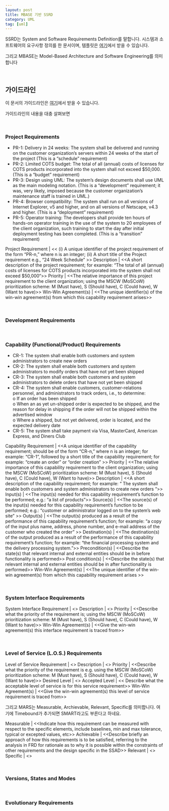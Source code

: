 ```yaml
---
layout: post
title: MBASE 기반 SSRD
category: UML
tag: [uml]
---
```


SSRD는 System and Software Requirements Definition를 말합니다.
시스템과 소프트웨어의 요구사항 정의를 한 문서이며, 
템플릿은 [여기](https://www.google.co.kr/url?sa=t&rct=j&q=&esrc=s&source=web&cd=1&ved=0ahUKEwi6rOH-58rOAhWDp5QKHWDYAZoQFgggMAA&url=http%3A%2F%2Fsunset.usc.edu%2Fresearch%2FMBASE%2FEPG%2Ftemplates%2Fversion2.3%2FSSRD_SODA_2_3_2_v1.doc&usg=AFQjCNHYu64ibbPAtqqAXpc7gyTLO5LfKQ&bvm=bv.129759880,d.dGo)에서 받을 수 있습니다.

그리고 MBASE는 Model-Based Architecture and Software Engineering를 의미합니다


<br>

## 가이드라인

이 문서의 가이드라인은 [여기](https://www.google.co.kr/url?sa=t&rct=j&q=&esrc=s&source=web&cd=3&ved=0ahUKEwi6rOH-58rOAhWDp5QKHWDYAZoQFggvMAI&url=http%3A%2F%2Fsunset.usc.edu%2Fresearch%2FMBASE%2Fmbase_team%2FLeanMBASE%2FLeanMBASE_Guidelines_V1.0.doc&usg=AFQjCNHAan9gMIQ5evWpqdgZVPwhfPP2Qw&bvm=bv.129759880,d.dGo)에서 받을 수 있습니다.

가이드라인의 내용을 대충 살펴보면

<br>

### Project Requirements

* PR-1: Delivery in 24 weeks: The system shall be delivered and running on the customer organization’s servers within 24 weeks of the start of the project (This is a “schedule” requirement)
* PR-2: Limited COTS budget: The total of all (annual) costs of licenses for COTS products incorporated into the system shall not exceed $50,000. (This is a “budget” requirement)
* PR-3: Design using UML: The system’s design documents shall use UML as the main modeling notation. (This is a “development” requirement; it was, very likely, imposed because the customer organization’s maintenance staff is trained in UML.)
* PR-4: Browser compatibility: The system shall run on all versions of Internet Explorer, v5 and higher, and on all versions of Netscape, v4.3 and higher. (This is a “deployment” requirement)
* PR-5: Operator training: The developers shall provide ten hours of hands-on operator training in the use of the system to 20 employees of the client organization, such training to start the day after initial deployment testing has been completed. (This is a “transition” requirement)

Project Requirement | << (i) A unique identifier of the project requirement of the form “PR-n,” where n is an integer; (ii) A short title of the Project requirement e.g., “24 Week Schedule” >>
Description | <<A short description of the project requirement; for example: “The total of all (annual) costs of licenses for COTS products incorporated into the system shall not exceed $50,000“>>
Priority | <<The relative importance of this project requirement to the client organization; using the MSCW (MoSCoW) prioritization scheme: M (Must have), S (Should have), C (Could have), W (Want to have)>>
Win-Win Agreement(s) | <<The unique identifier(s) of the win-win agreement(s) from which this capability requirement arises>>


<br>

### Development Requirements


<br>

### Capability (Functional/Product) Requirements

* CR-1: The system shall enable both customers and system administrators to create new orders
* CR-2: The system shall enable both customers and system administrators to modify orders that have not yet been shipped
* CR-3: The system shall enable both customers and system administrators to delete orders that have not yet been shipped
* CR-4: The system shall enable customers, customer-relations personnel, and administrators to track orders, i.e., to determine:  
o	If an order has been shipped  
o	When an as yet un-shipped order is expected to be shipped, and the reason for delay in shipping if the order will not be shipped within the advertised window  
o	Where a shipped, but not yet delivered, order is located, and the expected delivery date
* CR-5: The system shall take payment via Visa, MasterCard, American Express, and Diners Club


Capability Requirement | <<A unique identifier of the capability requirement; should be of the form “CR-n,” where n is an integer; for example: “CR-1”, followed by a  short title of the capability requirement; for example: “create an order” or “order creation” >>
Priority | <<The relative importance of this capability requirement to the client organization; using the MSCW (MoSCoW) prioritization scheme: M (Must have), S (Should have), C (Could have), W (Want to have)>>
Description | <<A short description of the capability requirement; for example: “ The system shall enable both customers and system administrators to create new orders “>>
Input(s) | <<The input(s) needed for this capability requirement’s function to be performed; e.g.: “a list of products”>>
Source(s) | <<The source(s) of the input(s) needed for this capability requirement’s function to be performed; e.g.: “customer or administrator logged on to the system’s web site” >>
Output(s) | <<The output(s) produced as a result of the performance of  this capability requirement’s function; for example: “a copy of the input plus name, address, phone number, and e-mail address of the customer who created the order” >>
Destination(s) | <<The destination(s) of the output produced as a result of the performance of this capability requirement’s function; for example: “the financial processing system and the delivery processing system.”>>
Precondition(s) | <<Describe the state(s) that relevant internal and external entities should be in before functionality is performed>>
Post condition(s) | <<Describe the state(s) that relevant internal and external entities should be in after functionality is performed>>
Win-Win Agreement(s) | <<The unique identifier of the win-win agreement(s) from which this capability requirement arises >>

<br>

### System Interface Requirements

System Interface Requirement | <<Give a reference number and name>>
Description | <<Describe any applicable requirements on how the software should interface with other software systems or users for input or output>>
Priority | <<Describe what the priority of the requirement is; using the MSCW (MoSCoW) prioritization scheme: M (Must have), S (Should have), C (Could have), W (Want to have)>>
Win-Win Agreement(s) | <<Give the win-win agreement(s) this interface requirement is traced from>>

<br>

### Level of Service (L.O.S.) Requirements

Level of Service Requirement | <<Give a reference number and name>>
Description | <<Describe this Level of Service Requirement>>
Priority | <<Describe what the priority of the requirement is e.g. using the MSCW (MoSCoW) prioritization scheme: M (Must have), S (Should have), C (Could have), W (Want to have)>>
Desired Level | <<Describe what the desired level of service is for this service requirement>>
Accepted Level | << Describe what the acceptable level of service is for this service requirement>>
Win-Win Agreement(s) | <<Give the win-win agreement(s) this level of service requirement is traced from>>


그리고 MARS는 
Measurable, Archievable, Relevant, Specific를 의미합니다.
여기에 Timebound가 추가되면 SMART라고도 부른다고 하네요.

Measurable | <<Indicate how this requirement can be measured with respect to the specific elements, include baselines, min and max tolerance, typical or excepted values, etc>>
Achievable | <<Describe briefly an approach of how this requirements is to be satisfied, referring to the analysis in FRD for rationale as to why it is possible within the constraints of other requirements and the design specific in the SSAD>>
Relevant | <<Describe the capability requirements this requirement is relevant to>>
Specific | <<Describe what elements in particular within the capability requirement this requirement involves>>

<br>

### Versions, States and Modes

<br>

### Evolutionary Requirements